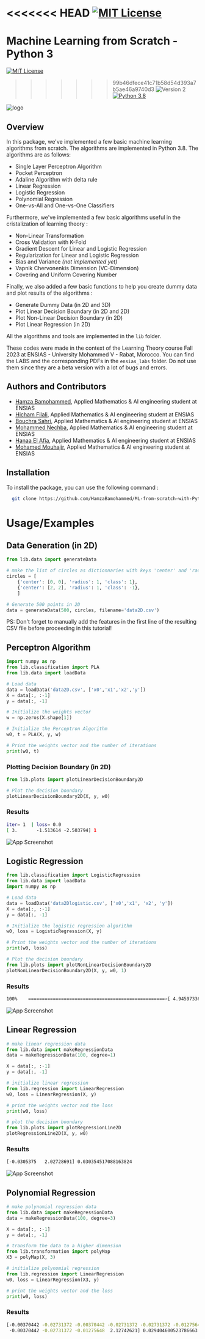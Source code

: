 <<<<<<< HEAD
[![MIT License](https://img.shields.io/badge/License-MIT-green.svg)](https://choosealicense.com/licenses/mit/)
=======
# Machine Learning from Scratch - Python 3
[![MIT License](https://img.shields.io/badge/License-MIT-green.svg)](https://github.com/HamzaBamohammed/ML-from-scratch-with-Python/blob/main/LICENSE)
>>>>>>> 99b46dfece41c71b58d54d393a7b5ae46a9740d3
![Version 2](https://img.shields.io/badge/Version-2-blue.svg)
[![Python 3.8](https://img.shields.io/badge/Python-3.8-blue.svg)](https://www.python.org/downloads/release/python-380/)


![logo](figs/SCL.png)
## Overview 
In this package, we've implemented a few basic machine learning algorithms from scratch. The algorithms are implemented in Python 3.8. The algorithms are as follows:
    
- Single Layer Perceptron Algorithm 
- Pocket Perceptron
- Adaline Algorithm with delta rule 
- Linear Regression 
- Logistic Regression 
- Polynomial Regression
- One-vs-All and One-vs-One Classifiers

Furthermore, we've implemented a few basic algorithms useful in the cristalization of learning theory :

- Non-Linear Transformation
- Cross Validation with K-Fold 
- Gradient Descent for Linear and Logistic Regression 
- Regularization for Linear and Logistic Regression
- Bias and Variance <i>(not implemented yet)</i>
- Vapnik Chervonenkis Dimension (VC-Dimension) 
- Covering and Uniform Covering Number

Finally, we also added a few basic functions to help you create dummy data and plot results of the algorithms :

- Generate Dummy Data (in 2D and 3D)
- Plot Linear Decision Boundary (in 2D and 2D)
- Plot Non-Linear Decision Boundary (in 2D)
- Plot Linear Regression (in 2D)

All the algorithms and tools are implemented in the `lib` folder.

These codes were made in the context of the Learning Theory course Fall 2023 at ENSIAS - University Mohammed V - Rabat, Morocco. You can find the LABS and the corresponding PDFs in the `ensias_labs` folder. Do not use them since they are a beta version with a lot of bugs and errors.


## Authors and Contributors

- [Hamza Bamohammed](https://www.github.com/HamzaBamohammed), Applied Mathematics & AI engineering student at ENSIAS
- [Hicham Filali](https://www.github.com/FILALIHicham), Applied Mathematics & AI engineering student at ENSIAS
- [Bouchra Sahri](https://www.github.com/bouchrasa), Applied Mathematics & AI engineering student at ENSIAS
- [Mohammed Nechba](https://www.github.com/NechbaMohammed), Applied Mathematics & AI engineering student at ENSIAS
- [Hanaa El Afia](https://github.com/hanaa-elafia), Applied Mathematics & AI engineering student at ENSIAS
- [Mohamed Mouhajir](https://github.com/mohamedmohamed2021), Applied Mathematics & AI engineering student at ENSIAS

## Installation

To install the package, you can use the following command :

```bash
  git clone https://github.com/HamzaBamohammed/ML-from-scratch-with-Python.git
```

# Usage/Examples

## Data Generation (in 2D)
    
```python  
from lib.data import generateData

# make the list of circles as dictionnaries with keys 'center' and 'radius' and "class"
circles = [
    {'center': [0, 0], 'radius': 1, 'class': 1},
    {'center': [2, 2], 'radius': 1, 'class': -1},
    ]

# Generate 500 points in 2D
data = generateData(500, circles, filename='data2D.csv')
```
PS: Don't forget to manually add the features in the first line of the resulting CSV file before proceeding in this tutorial!


## Perceptron Algorithm
```python	
import numpy as np
from lib.classification import PLA
from lib.data import loadData

# Load data
data = loadData('data2D.csv', ['x0','x1','x2','y'])
X = data[:, :-1]
y = data[:, -1]

# Initialize the weights vector
w = np.zeros(X.shape[1])

# Initialize the Perceptron Algorithm
w0, t = PLA(X, y, w)

# Print the weights vector and the number of iterations
print(w0, t)
```

### Plotting Decision Boundary (in 2D)
```python
from lib.plots import plotLinearDecisionBoundary2D

# Plot the decision boundary
plotLinearDecisionBoundary2D(X, y, w0)
```

### Results
```Bash
iter= 1  | loss= 0.0
[ 3.       -1.513614 -2.503794] 1
```
![App Screenshot](figs/Figure_1.png)

## Logistic Regression
```python
from lib.classification import LogisticRegression
from lib.data import loadData
import numpy as np

# Load data
data = loadData('data2Dlogistic.csv', ['x0','x1', 'x2', 'y'])
X = data[:, :-1]
y = data[:, -1]

# Initialize the logistic regression algorithm
w0, loss = LogisticRegression(X, y)

# Print the weights vector and the number of iterations
print(w0, loss)

# Plot the decision boundary
from lib.plots import plotNonLinearDecisionBoundary2D
plotNonLinearDecisionBoundary2D(X, y, w0, 1)
```
### Results
```Bash
100%    ==================================================>[ 4.94597336 -2.8523291  -2.58496018] 0.013994617998407104

```
![App Screenshot](figs/Figure_2.png)

## Linear Regression
```python
# make linear regression data
from lib.data import makeRegressionData
data = makeRegressionData(100, degree=1)

X = data[:, :-1]
y = data[:, -1]

# initialize linear regression
from lib.regression import LinearRegression
w0, loss = LinearRegression(X, y)

# print the weights vector and the loss
print(w0, loss)

# plot the decision boundary
from lib.plots import plotRegressionLine2D
plotRegressionLine2D(X, y, w0)
```
### Results
```Bash
[-0.0305375   2.02728691] 0.030354517088163824
```
![App Screenshot](figs/Figure_3.png)

## Polynomial Regression
```python
# make polynomial regression data
from lib.data import makeRegressionData
data = makeRegressionData(100, degree=3)

X = data[:, :-1]
y = data[:, -1]

# transform the data to a higher dimension
from lib.transformation import polyMap
X3 = polyMap(X, 3)

# initialize polynomial regression
from lib.regression import LinearRegression
w0, loss = LinearRegression(X3, y)

# print the weights vector and the loss
print(w0, loss)
```

### Results
```Bash
[-0.00370442 -0.02731372 -0.00370442 -0.02731372 -0.02731372 -0.01275648
 -0.00370442 -0.02731372 -0.01275648  2.12742621] 0.029404600523786663
```
